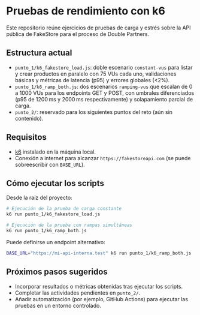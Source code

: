 # Pruebas de rendimiento con k6

Este repositorio reúne ejercicios de pruebas de carga y estrés sobre la API pública de FakeStore para el proceso de Double Partners.

## Estructura actual
- `punto_1/k6_fakestore_load.js`: doble escenario `constant-vus` para listar y crear productos en paralelo con 75 VUs cada uno, validaciones básicas y métricas de latencia (p95) y errores globales (<2%).
- `punto_1/k6_ramp_both.js`: dos escenarios `ramping-vus` que escalan de 0 a 1000 VUs para los endpoints GET y POST, con umbrales diferenciados (p95 de 1200 ms y 2000 ms respectivamente) y solapamiento parcial de carga.
- `punto_2/`: reservado para los siguientes puntos del reto (aún sin contenido).

## Requisitos
- [k6](https://k6.io/docs/get-started/installation/) instalado en la máquina local.
- Conexión a internet para alcanzar `https://fakestoreapi.com` (se puede sobreescribir con `BASE_URL`).

## Cómo ejecutar los scripts
Desde la raíz del proyecto:

```bash
# Ejecución de la prueba de carga constante
k6 run punto_1/k6_fakestore_load.js

# Ejecución de la prueba con rampas simultáneas
k6 run punto_1/k6_ramp_both.js
```

Puede definirse un endpoint alternativo:

```bash
BASE_URL="https://mi-api-interna.test" k6 run punto_1/k6_ramp_both.js
```

## Próximos pasos sugeridos
- Incorporar resultados o métricas obtenidas tras ejecutar los scripts.
- Completar las actividades pendientes en `punto_2/`.
- Añadir automatización (por ejemplo, GitHub Actions) para ejecutar las pruebas en un entorno controlado.
